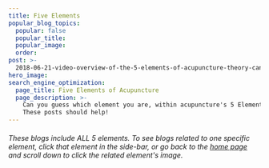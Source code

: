 ```yaml
---
title: Five Elements
popular_blog_topics:
  popular: false
  popular_title:
  popular_image:
  order:
post: >-
  2018-06-21-video-overview-of-the-5-elements-of-acupuncture-theory-can-you-guess-your-elemental-type
hero_image:
search_engine_optimization:
  page_title: Five Elements of Acupuncture
  page_description: >-
    Can you guess which element you are, within acupuncture's 5 Element theory?
    These posts should help!
---
```


###### These blogs include ALL 5 elements. To see blogs related to one specific element, click that element in the side-bar, or go back to the [home page](/) and scroll down to click the related element's image.